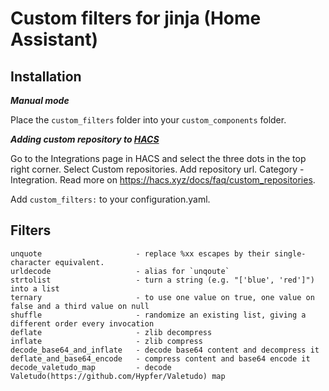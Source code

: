 # Custom filters for jinja (Home Assistant)

## Installation
*__Manual mode__*

Place the `custom_filters` folder into your `custom_components` folder.

*__Adding custom repository to [HACS](https://hacs.xyz/)__*

Go to the Integrations page in HACS and select the three dots in the top right corner. Select Custom repositories.
Add repository url. Category - Integration. Read more on https://hacs.xyz/docs/faq/custom_repositories.

Add `custom_filters:` to your configuration.yaml.


## Filters
<p>

```
unquote                     - replace %xx escapes by their single-character equivalent.
urldecode                   - alias for `unqoute`
strtolist                   - turn a string (e.g. "['blue', 'red']") into a list
ternary                     - to use one value on true, one value on false and a third value on null
shuffle                     - randomize an existing list, giving a different order every invocation
deflate                     - zlib decompress
inflate                     - zlib compress
decode_base64_and_inflate   - decode base64 content and decompress it
deflate_and_base64_encode   - compress content and base64 encode it
decode_valetudo_map         - decode Valetudo(https://github.com/Hypfer/Valetudo) map
```

</p>
